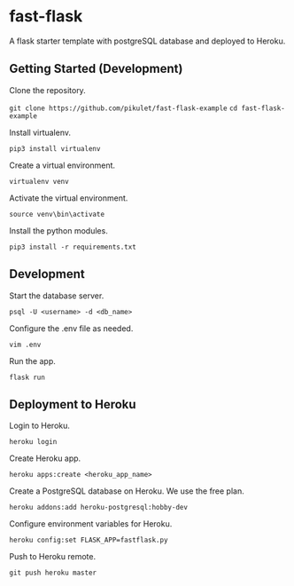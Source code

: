 # fast-flask

A flask starter template with postgreSQL database and deployed to Heroku.

## Getting Started (Development)

Clone the repository.

`git clone https://github.com/pikulet/fast-flask-example`
`cd fast-flask-example`

Install virtualenv.

`pip3 install virtualenv`

Create a virtual environment.

`virtualenv venv`

Activate the virtual environment.

`source venv\bin\activate`

Install the python modules.

`pip3 install -r requirements.txt`

## Development

Start the database server.

`psql -U <username> -d <db_name>`

Configure the .env file as needed.

`vim .env`

Run the app.

`flask run`

## Deployment to Heroku

Login to Heroku.

`heroku login`

Create Heroku app.

`heroku apps:create <heroku_app_name>`

Create a PostgreSQL database on Heroku. We use the free plan.

`heroku addons:add heroku-postgresql:hobby-dev`

Configure environment variables for Heroku.

`heroku config:set FLASK_APP=fastflask.py`

Push to Heroku remote.

`git push heroku master`



